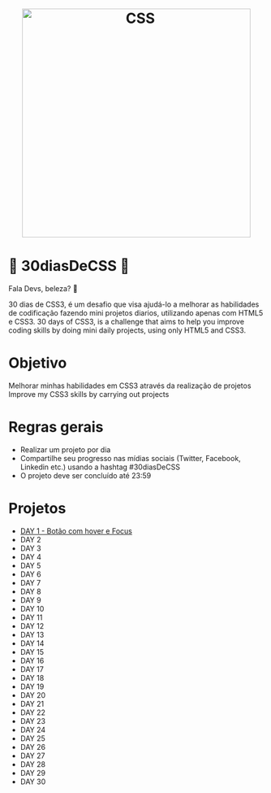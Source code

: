 <h1 align="center">
    <img alt="CSS" title="#CSS" src="https://github.com/IamThiago-IT/30_Dias_de_CSS/blob/master/astronaut.svg" width="450px" />
</h1>

# 🚀 30diasDeCSS 🚀
Fala Devs, beleza? 🤘

30 dias de CSS3, é um desafio que visa ajudá-lo a melhorar as habilidades de codificação fazendo mini projetos diarios, utilizando apenas com HTML5 e CSS3.
30 days of CSS3, is a challenge that aims to help you improve coding skills by doing mini daily projects, using only HTML5 and CSS3.

# Objetivo
Melhorar minhas habilidades em CSS3 através da realização de projetos
Improve my CSS3 skills by carrying out projects

# Regras gerais
- Realizar um projeto por dia
- Compartilhe seu progresso nas mídias sociais (Twitter, Facebook, Linkedin etc.) usando a hashtag #30diasDeCSS
- O projeto deve ser concluído até 23:59

# Projetos
- [DAY 1 - Botão com hover e Focus](https://github.com/IamThiago-IT/30_Dias_de_CSS/tree/master/Projetos/Dia%201%20-%20Bot%C3%A3o%20com%20hover%20e%20Focus)
- DAY 2
- DAY 3
- DAY 4
- DAY 5
- DAY 6
- DAY 7
- DAY 8
- DAY 9
- DAY 10
- DAY 11
- DAY 12
- DAY 13
- DAY 14
- DAY 15
- DAY 16
- DAY 17
- DAY 18
- DAY 19
- DAY 20
- DAY 21
- DAY 22
- DAY 23
- DAY 24
- DAY 25
- DAY 26
- DAY 27
- DAY 28
- DAY 29
- DAY 30
